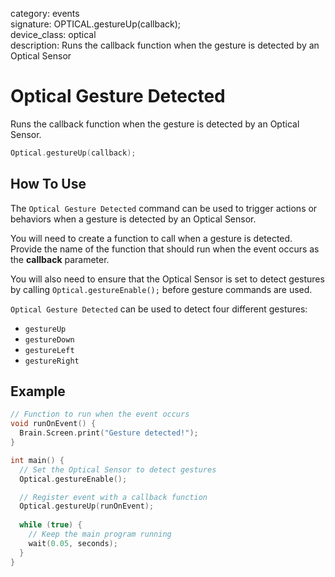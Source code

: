 category: events  
signature: OPTICAL.gestureUp(callback);  
device_class: optical  
description: Runs the callback function when the gesture is detected by an Optical Sensor  

# Optical Gesture Detected

Runs the callback function when the gesture is detected by an Optical Sensor.

```cpp
Optical.gestureUp(callback);
```

## How To Use

The `Optical Gesture Detected` command can be used to trigger actions or behaviors when a gesture is detected by an Optical Sensor.

You will need to create a function to call when a gesture is detected. Provide the name of the function that should run when the event occurs as the **callback** parameter.

You will also need to ensure that the Optical Sensor is set to detect gestures by calling `Optical.gestureEnable();` before gesture commands are used.

`Optical Gesture Detected` can be used to detect four different gestures:

- `gestureUp`
- `gestureDown`
- `gestureLeft`
- `gestureRight`

## Example

```cpp
// Function to run when the event occurs
void runOnEvent() {
  Brain.Screen.print("Gesture detected!");
}

int main() {
  // Set the Optical Sensor to detect gestures
  Optical.gestureEnable();

  // Register event with a callback function
  Optical.gestureUp(runOnEvent);
  
  while (true) {
    // Keep the main program running
    wait(0.05, seconds);
  }
}
```

<advanced>
</advanced>







